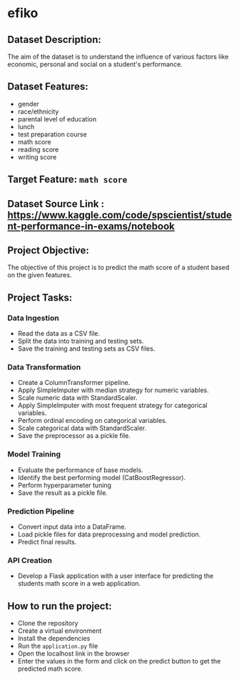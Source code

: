 # efiko

## Dataset Description:
The aim of the dataset is to understand the influence of various factors like economic, personal and social on a student's performance.

## Dataset Features:
  - gender
  - race/ethnicity
  - parental level of education
  - lunch
  - test preparation course
  - math score
  - reading score
  - writing score

## Target Feature: `math score`

## Dataset Source Link : https://www.kaggle.com/code/spscientist/student-performance-in-exams/notebook

## Project Objective:
The objective of this project is to predict the math score of a student based on the given features.

## Project Tasks:

### Data Ingestion

- Read the data as a CSV file.
- Split the data into training and testing sets.
- Save the training and testing sets as CSV files.

### Data Transformation

- Create a ColumnTransformer pipeline.
- Apply SimpleImputer with median strategy for numeric variables.
- Scale numeric data with StandardScaler.
- Apply SimpleImputer with most frequent strategy for categorical variables.
- Perform ordinal encoding on categorical variables.
- Scale categorical data with StandardScaler.
- Save the preprocessor as a pickle file.

### Model Training

- Evaluate the performance of base models.
- Identify the best performing model (CatBoostRegressor).
- Perform hyperparameter tuning
- Save the result as a pickle file.

### Prediction Pipeline

- Convert input data into a DataFrame.
- Load pickle files for data preprocessing and model prediction.
- Predict final results.

### API Creation

- Develop a Flask application with a user interface for predicting the students math score in a web application.

## How to run the project:
- Clone the repository
- Create a virtual environment
- Install the dependencies
- Run the `application.py` file
- Open the localhost link in the browser
- Enter the values in the form and click on the predict button to get the predicted math score.